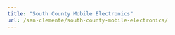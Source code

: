 ```yaml
---
title: "South County Mobile Electronics"
url: /san-clemente/south-county-mobile-electronics/
---
```

